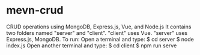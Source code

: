 # mevn-crud
CRUD operations using MongoDB, Express.js, Vue, and Node.js
It contains two folders named "server" and "client". "client" uses Vue. "server" uses Express.js, MongoDB.
To run:
Open a terminal and type:
$ cd server
$ node index.js
Open another terminal and type:
$ cd client
$ npm run serve
